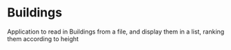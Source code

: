 # Buildings
Application to read in Buildings from a file, and display them in a list, ranking them according to height
